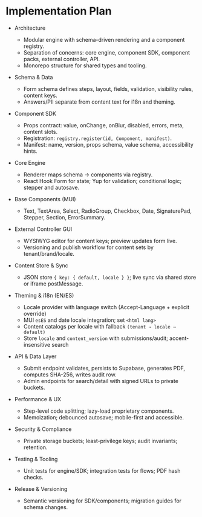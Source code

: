 # Implementation Plan

- Architecture
  - Modular engine with schema-driven rendering and a component registry.
  - Separation of concerns: core engine, component SDK, component packs, external controller, API.
  - Monorepo structure for shared types and tooling.

- Schema & Data
  - Form schema defines steps, layout, fields, validation, visibility rules, content keys.
  - Answers/PII separate from content text for i18n and theming.

- Component SDK
  - Props contract: value, onChange, onBlur, disabled, errors, meta, content slots.
  - Registration: `registry.register(id, Component, manifest)`.
  - Manifest: name, version, props schema, value schema, accessibility hints.

- Core Engine
  - Renderer maps schema → components via registry.
  - React Hook Form for state; Yup for validation; conditional logic; stepper and autosave.

- Base Components (MUI)
  - Text, TextArea, Select, RadioGroup, Checkbox, Date, SignaturePad, Stepper, Section, ErrorSummary.

- External Controller GUI
  - WYSIWYG editor for content keys; preview updates form live.
  - Versioning and publish workflow for content sets by tenant/brand/locale.

- Content Store & Sync
  - JSON store `{ key: { default, locale } }`; live sync via shared store or iframe postMessage.

- Theming & i18n (EN/ES)
  - Locale provider with language switch (Accept-Language + explicit override)
  - MUI `esES` and date locale integration; set `<html lang>`
  - Content catalogs per locale with fallback `(tenant → locale → default)`
  - Store `locale` and `content_version` with submissions/audit; accent-insensitive search

- API & Data Layer
  - Submit endpoint validates, persists to Supabase, generates PDF, computes SHA-256, writes audit row.
  - Admin endpoints for search/detail with signed URLs to private buckets.

- Performance & UX
  - Step-level code splitting; lazy-load proprietary components.
  - Memoization; debounced autosave; mobile-first and accessible.

- Security & Compliance
  - Private storage buckets; least-privilege keys; audit invariants; retention.

- Testing & Tooling
  - Unit tests for engine/SDK; integration tests for flows; PDF hash checks.

- Release & Versioning
  - Semantic versioning for SDK/components; migration guides for schema changes.
